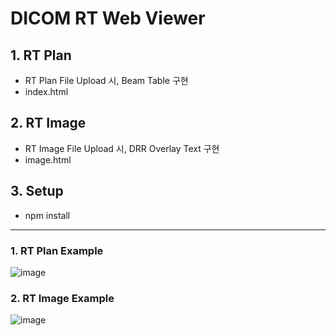 # DICOM RT Web Viewer
## 1. RT Plan
- RT Plan File Upload 시, Beam Table 구현
- index.html
## 2. RT Image
- RT Image File Upload 시, DRR Overlay Text 구현
- image.html

## 3. Setup
- npm install

---
### 1. RT Plan Example
![image](https://user-images.githubusercontent.com/68843443/149470773-237e0f77-26e8-45de-a9a2-e221db9a4e58.png)

### 2. RT Image Example
![image](https://user-images.githubusercontent.com/68843443/149490432-6d0656ea-7382-4de1-89dc-db31d96d5614.png)
